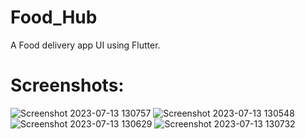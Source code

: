 # Food_Hub
A Food delivery app UI using Flutter.
# Screenshots: 
![Screenshot 2023-07-13 130757](https://github.com/19082002/Food_Hub/assets/76838248/a468fb1a-1b59-4b72-beca-6f7593e45001)
![Screenshot 2023-07-13 130548](https://github.com/19082002/Food_Hub/assets/76838248/609d8579-e38b-4cce-bdda-13d07e6f8bc1)
![Screenshot 2023-07-13 130629](https://github.com/19082002/Food_Hub/assets/76838248/a8df6233-277c-4e42-92d0-656d44740c89)
![Screenshot 2023-07-13 130732](https://github.com/19082002/Food_Hub/assets/76838248/2644fadf-6641-4f7d-bebf-72276ae594be)





